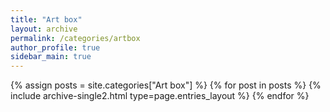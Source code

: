 ```yaml
---
title: "Art box"
layout: archive
permalink: /categories/artbox
author_profile: true
sidebar_main: true
---
```




{% assign posts = site.categories["Art box"] %}
{% for post in posts %} {% include archive-single2.html type=page.entries_layout %} {% endfor %}
